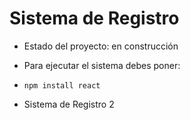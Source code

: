 <h1>Sistema de Registro</h1>

- Estado del proyecto: en construcción

- Para ejecutar el sistema debes poner:

- ````npm install react````

- Sistema de Registro 2